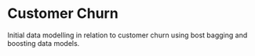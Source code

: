 # Customer Churn
Initial data modelling in relation to customer churn using bost bagging and boosting data models. 
